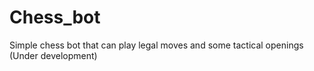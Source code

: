 # Chess_bot
Simple chess bot that can play legal moves and some tactical openings
(Under development) 
